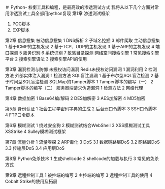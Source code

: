 ＃ Python-
权衡工具和编程，是最高效的渗透测试方式
我将从以下几个方面对常用渗透测试工具全部用python复现
第1章 渗透测试框架
1. POC脚本
2. EXP脚本

第2章 信息搜集
被动信息搜集
1 DNS解析
2 子域名挖掘
3 邮件爬取
主动信息搜集
1 基于ICMP的主机发现
2 基于TCP、UDP的主机发现
3 基于ARP的主机发现
4 端口探测
5 服务识别
6 系统识别
7 敏感目录探测
网络空间搜索引擎
1 常见搜索引擎平台
2 搜索引擎语法
3 搜索引擎API的使用

第3章 漏洞检测与防御
未授权访问漏洞
Redis未授权访问漏洞
1 漏洞利用
2 检测方法
外部实体注入漏洞
1 检测方法
SQL盲注漏洞
1 基于布尔型SQL盲注检测
2 基于时间型SQL盲注检测
SQLMap的Tamper脚本
1 Tamper脚本的编写（一）
2 Tamper脚本的编写（二）
服务器端请求伪造漏洞
1 检测方法
2 网络代理

第4章 数据加密
1 Base64编/解码
2 DES加解密
3 AES加解密
4 MD5加密

第5章 身份认证
1 社会工程学密码字典的生成
2 后台弱口令脚本
3 SSH口令脚本
4 FTP口令脚本

第6章 模糊测试
1 绕过安全狗
2 模糊测试结合WebShell
3 XSS模糊测试工具XSStrike
4 Sulley模糊测试框架

第7章 流量分析
1 流量嗅探
2 ARP毒化
3 DoS
3.1 数据链路层DoS
3.2 网络层DoS
3.3 传输层DoS
3.4 应用层DoS


第8章 Python免杀技术
1 生成shellcode
2 shellcode的加载与执行
3 常见的免杀方式

第9章 远程控制工具
1 被控端的编写
2 主控端的编写
3 远程控制工具的使用
4 Cobalt Strike的使用及拓展
